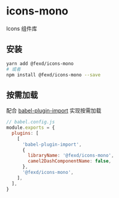 # icons-mono

Icons 组件库

## 安装

```bash
yarn add @fexd/icons-mono
# 或者
npm install @fexd/icons-mono --save
```

## 按需加载

配合 [babel-plugin-import](https://github.com/ant-design/babel-plugin-import) 实现按需加载

```js
// babel.config.js
module.exports = {
  plugins: [
    [
      'babel-plugin-import',
      {
        libraryName: '@fexd/icons-mono',
        camel2DashComponentName: false,
      },
      '@fexd/icons-mono',
    ],
  ],
}
```
